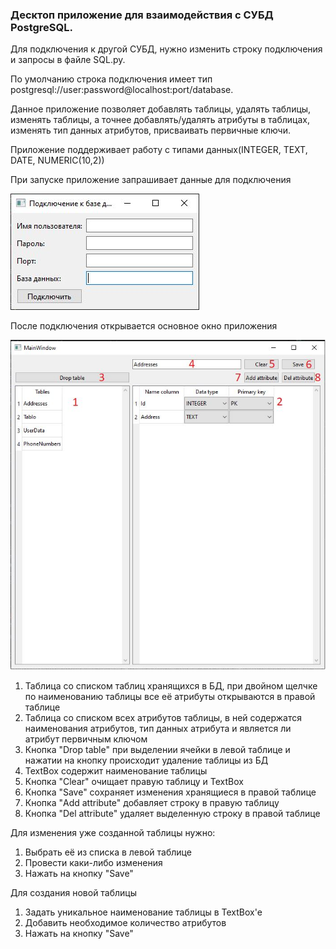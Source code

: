 ### Десктоп приложение для взаимодействия с СУБД PostgreSQL. ###
Для подключения к другой СУБД, нужно изменить строку подключения и запросы в файле SQL.py.

По умолчанию строка подключения имеет тип postgresql://user:password@localhost:port/database.

Данное приложение позволяет добавлять таблицы, удалять таблицы, изменять таблицы, а точнее добавлять/удалять атрибуты в таблицах, изменять тип данных атрибутов, присваивать первичные ключи.

Приложение поддерживает работу с типами данных(INTEGER, TEXT, DATE, NUMERIC(10,2))

При запуске приложение запрашивает данные для подключения

![FirstWindow](https://github.com/IvanPermyakov/InterfaceForDB/blob/master/Picture/FirstWindow.JPG)

После подключения открывается основное окно приложения

![MainWindow](https://github.com/IvanPermyakov/InterfaceForDB/blob/master/Picture/MainWindow.JPG)

1) Таблица со списком таблиц хранящихся в БД, при двойном щелчке по наименованию таблицы  все её атрибуты открываются в правой таблице 
2) Таблица со списком всех атрибутов таблицы, в ней содержатся наименования атрибутов, тип данных атрибута и является ли атрибут первичным ключом
3) Кнопка "Drop table" при выделении ячейки в левой таблице и нажатии на кнопку происходит удаление таблицы из БД
4) TextBox содержит наименование таблицы
5) Кнопка "Clear" очищает правую таблицу и TextBox
6) Кнопка "Save" сохраняет изменения хранящиеся в правой таблице
7) Кнопка "Add attribute" добавляет строку в правую таблицу
8) Кнопка "Del attribute" удаляет выделенную строку в правой таблице

Для изменения уже созданной таблицы нужно:
1) Выбрать её из списка в левой таблице
2) Провести каки-либо изменения
3) Нажать на кнопку "Save"

Для создания новой таблицы
1) Задать уникальное наименование таблицы в TextBox'e
2) Добавить необходимое количество атрибутов
3) Нажать на кнопку "Save"
